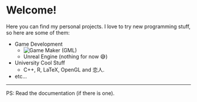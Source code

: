 # Welcome!
Here you can find my personal projects. I love to try new programming stuff, so here are some of them:

* Game Development
  - ![Game Maker](https://en.wikipedia.org/wiki/GameMaker_Studio) (GML)
  - Unreal Engine (nothing for now :sweat_smile:)
* University Cool Stuff
  - C++, R, LaTeX, OpenGL and 恋人.
* etc...
---
PS: Read the documentation (if there is one).

